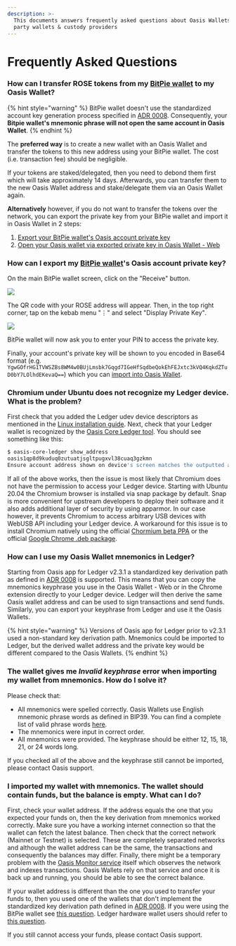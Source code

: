 ```yaml
---
description: >-
  This documents answers frequently asked questions about Oasis Wallets and 3rd
  party wallets & custody providers
---
```


# Frequently Asked Questions

### How can I transfer ROSE tokens from my [BitPie wallet](holding-rose-tokens/bitpie-wallet.md) to my Oasis Wallet?

{% hint style="warning" %}
BitPie wallet doesn't use the standardized account key generation process specified in [ADR 0008](https://github.com/oasisprotocol/oasis-core/blob/master/docs/adr/0008-standard-account-key-generation.md). Consequently, your **Bitpie wallet's mnemonic phrase will not open the same account in Oasis Wallet**.
{% endhint %}

The **preferred way** is to create a new wallet with an Oasis Wallet and transfer the tokens to this new address using your BitPie wallet. The cost (i.e. transaction fee) should be negligible.

If your tokens are staked/delegated, then you need to debond them first which will take approximately 14 days. Afterwards, you can transfer them to the new Oasis Wallet address and stake/delegate them via an Oasis Wallet again.

**Alternatively** however, if you do not want to transfer the tokens over the network, you can export the private key from your BitPie wallet and import it in Oasis Wallet in 2 steps:

1. [Export your BitPie wallet's Oasis account private key](faq.md#how-can-i-export-my-bitpie-wallets-oasis-account-private-key)
2. [Open your Oasis wallet via exported private key in Oasis Wallet - Web](https://docs.oasis.dev/general/manage-tokens/oasis-wallets/web#open-wallet-via-private-key)

### How can I export my [BitPie wallet](holding-rose-tokens/bitpie-wallet.md)'s Oasis account private key?

On the main BitPie wallet screen, click on the "Receive" button.

![](../.gitbook/assets/bitpie-mainscreen.png)

The QR code with your ROSE address will appear. Then, in the top right corner, tap on the kebab menu "⋮" and select "Display Private Key"_._

![](../.gitbook/assets/bitpie-show-private-key.png)

BitPie wallet will now ask you to enter your PIN to access the private key.

Finally, your account's private key will be shown to you encoded in Base64 format (e.g. `YgwGOfrHG1TVWSZBs8WM4w0BUjLmsbk7Gqgd7IGeHfSqdbeQokEhFEJxtc3kVQ4KqkdZTuD0bY7LOlhdEKevaQ==`) which you can [import into Oasis Wallet](oasis-wallets/web.md#access-an-existing-wallet).

### Chromium under Ubuntu does not recognize my Ledger device. What is the problem?

First check that you added the Ledger udev device descriptors as mentioned in the [Linux installation guide](https://support.ledger.com/hc/en-us/articles/4404389606417-Download-and-install-Ledger-Live). Next, check that your Ledger wallet is recognized by the [Oasis Core Ledger tool](https://docs.oasis.dev/oasis-core-ledger/usage/address). You should see something like this:

```bash
$ oasis-core-ledger show_address
oasis1qp8d9kuduq0zutuatjsgltpugxvl38cuaq3gzkmn
Ensure account address shown on device's screen matches the outputted address.
```

If all of the above works, then the issue is most likely that Chromium does not have the permission to access your Ledger device. Starting with Ubuntu 20.04 the Chromium browser is installed via snap package by default. Snap is more convenient for upstream developers to deploy their software and it also adds additional layer of security by using apparmor. In our case however, it prevents Chromium to access arbitrary USB devices with WebUSB API including your Ledger device. A workaround for this issue is to install Chromium natively using the official [Chormium beta PPA](https://launchpad.net/\~saiarcot895/+archive/ubuntu/chromium-beta) or the official [Google Chrome .deb package](https://dl.google.com/linux/direct/google-chrome-stable\_current\_amd64.deb).

### How can I use my Oasis Wallet mnemonics in Ledger?

Starting from Oasis app for Ledger v2.3.1 a standardized key derivation path as defined in [ADR 0008](https://github.com/oasisprotocol/oasis-core/blob/master/docs/adr/0008-standard-account-key-generation.md) is supported. This means that you can copy the mnemonics keyphrase you use in the Oasis Wallet - Web or in the Chrome extension directly to your Ledger device. Ledger will then derive the same Oasis wallet address and can be used to sign transactions and send funds. Similarly, you can export your keyphrase from Ledger and use it the Oasis Wallets.

{% hint style="warning" %}
Versions of Oasis app for Ledger prior to v2.3.1 used a non-standard key derivation path. Mnemonics could be imported to Ledger, but the derived wallet address and the private key would be different compared to the Oasis Wallets.
{% endhint %}

### The wallet gives me _Invalid keyphrase_ error when importing my wallet from mnemonics. How do I solve it?

Please check that:

* All mnemonics were spelled correctly. Oasis Wallets use English mnemonic phrase words as defined in BIP39. You can find a complete list of valid phrase words [here](https://github.com/bitcoin/bips/blob/master/bip-0039/english.txt).
* The mnemonics were input in correct order.
* All mnemonics were provided. The keyphrase should be either 12, 15, 18, 21, or 24 words long.

If you checked all of the above and the keyphrase still cannot be imported, please contact Oasis support.

### I imported my wallet with mnemonics. The wallet should contain funds, but the balance is empty. What can I do?

First, check your wallet address. If the address equals the one that you expected your funds on, then the key derivation from mnemonics worked correctly. Make sure you have a working internet connection so that the wallet can fetch the latest balance. Then check that the correct network (Mainnet or Testnet) is selected. These are completely separated networks and although the wallet address can be the same, the transactions and consequently the balances may differ. Finally, there might be a temporary problem with the [Oasis Monitor service](https://oasismonitor.com) itself which observes the network and indexes transactions. Oasis Wallets rely on that service and once it is back up and running, you should be able to see the correct balance.

If your wallet address is different than the one you used to transfer your funds to, then you used one of the wallets that don't implement the standardized key derivation path defined in [ADR 0008](https://github.com/oasisprotocol/oasis-core/blob/master/docs/adr/0008-standard-account-key-generation.md). If you were using the BitPie wallet see [this question](faq.md#how-can-i-export-my-bitpie-wallets-oasis-account-private-key). Ledger hardware wallet users should refer to [this question](faq.md#how-can-i-use-my-oasis-wallet-mnemonics-in-ledger).

If you still cannot access your funds, please contact Oasis support.
